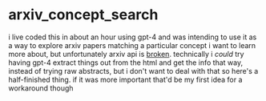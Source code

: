 # arxiv_concept_search

i live coded this in about an hour using gpt-4 and was intending to use it as a way to explore arxiv papers matching a particular concept i want to learn more about, but unfortunately arxiv api is [broken](https://github.com/arXiv/arxiv-search/issues/292). technically i *could* try having gpt-4 extract things out from the html and get the info that way, instead of trying raw abstracts, but i don't want to deal with that so here's a half-finished thing. if it was more important that'd be my first idea for a workaround though